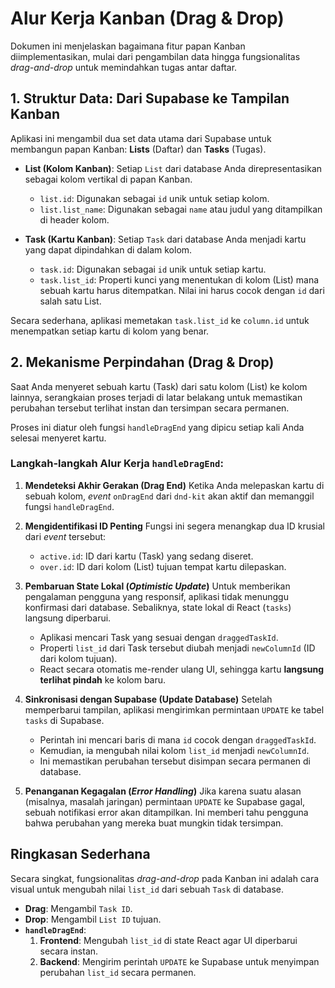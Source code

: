# Alur Kerja Kanban (Drag & Drop)

Dokumen ini menjelaskan bagaimana fitur papan Kanban diimplementasikan, mulai dari pengambilan data hingga fungsionalitas _drag-and-drop_ untuk memindahkan tugas antar daftar.

## 1. Struktur Data: Dari Supabase ke Tampilan Kanban

Aplikasi ini mengambil dua set data utama dari Supabase untuk membangun papan Kanban: **Lists** (Daftar) dan **Tasks** (Tugas).

- **List (Kolom Kanban)**: Setiap `List` dari database Anda direpresentasikan sebagai kolom vertikal di papan Kanban.

  - `list.id`: Digunakan sebagai `id` unik untuk setiap kolom.
  - `list.list_name`: Digunakan sebagai `name` atau judul yang ditampilkan di header kolom.

- **Task (Kartu Kanban)**: Setiap `Task` dari database Anda menjadi kartu yang dapat dipindahkan di dalam kolom.
  - `task.id`: Digunakan sebagai `id` unik untuk setiap kartu.
  - `task.list_id`: Properti kunci yang menentukan di kolom (List) mana sebuah kartu harus ditempatkan. Nilai ini harus cocok dengan `id` dari salah satu List.

Secara sederhana, aplikasi memetakan `task.list_id` ke `column.id` untuk menempatkan setiap kartu di kolom yang benar.

## 2. Mekanisme Perpindahan (Drag & Drop)

Saat Anda menyeret sebuah kartu (Task) dari satu kolom (List) ke kolom lainnya, serangkaian proses terjadi di latar belakang untuk memastikan perubahan tersebut terlihat instan dan tersimpan secara permanen.

Proses ini diatur oleh fungsi `handleDragEnd` yang dipicu setiap kali Anda selesai menyeret kartu.

### Langkah-langkah Alur Kerja `handleDragEnd`:

1.  **Mendeteksi Akhir Gerakan (Drag End)**
    Ketika Anda melepaskan kartu di sebuah kolom, _event_ `onDragEnd` dari `dnd-kit` akan aktif dan memanggil fungsi `handleDragEnd`.

2.  **Mengidentifikasi ID Penting**
    Fungsi ini segera menangkap dua ID krusial dari _event_ tersebut:

    - `active.id`: ID dari kartu (Task) yang sedang diseret.
    - `over.id`: ID dari kolom (List) tujuan tempat kartu dilepaskan.

3.  **Pembaruan State Lokal (_Optimistic Update_)**
    Untuk memberikan pengalaman pengguna yang responsif, aplikasi tidak menunggu konfirmasi dari database. Sebaliknya, state lokal di React (`tasks`) langsung diperbarui.

    - Aplikasi mencari Task yang sesuai dengan `draggedTaskId`.
    - Properti `list_id` dari Task tersebut diubah menjadi `newColumnId` (ID dari kolom tujuan).
    - React secara otomatis me-render ulang UI, sehingga kartu **langsung terlihat pindah** ke kolom baru.

4.  **Sinkronisasi dengan Supabase (Update Database)**
    Setelah memperbarui tampilan, aplikasi mengirimkan permintaan `UPDATE` ke tabel `tasks` di Supabase.

    - Perintah ini mencari baris di mana `id` cocok dengan `draggedTaskId`.
    - Kemudian, ia mengubah nilai kolom `list_id` menjadi `newColumnId`.
    - Ini memastikan perubahan tersebut disimpan secara permanen di database.

5.  **Penanganan Kegagalan (_Error Handling_)**
    Jika karena suatu alasan (misalnya, masalah jaringan) permintaan `UPDATE` ke Supabase gagal, sebuah notifikasi error akan ditampilkan. Ini memberi tahu pengguna bahwa perubahan yang mereka buat mungkin tidak tersimpan.

## Ringkasan Sederhana

Secara singkat, fungsionalitas _drag-and-drop_ pada Kanban ini adalah cara visual untuk mengubah nilai `list_id` dari sebuah `Task` di database.

- **Drag**: Mengambil `Task ID`.
- **Drop**: Mengambil `List ID` tujuan.
- **`handleDragEnd`**:
  1.  **Frontend**: Mengubah `list_id` di state React agar UI diperbarui secara instan.
  2.  **Backend**: Mengirim perintah `UPDATE` ke Supabase untuk menyimpan perubahan `list_id` secara permanen.
